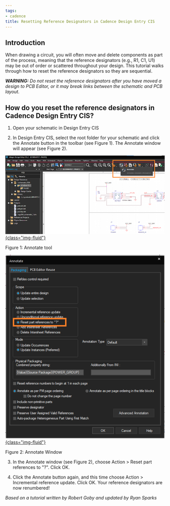 ```yaml
---
tags:
- cadence
title: Resetting Reference Designators in Cadence Design Entry CIS
---
```


## Introduction

When drawing a circuit, you will often move and delete components as part of the process, meaning that the reference designators (e.g., R1, C1, U1) may be out of order or scattered throughout your design. This tutorial walks through how to reset the reference designators so they are sequential.

***WARNING:** Do not reset the reference designators after you have moved a design to PCB Editor, or it may break links between the schematic and PCB layout.*

## How do you reset the reference designators in Cadence Design Entry CIS?

1.  Open your schematic in Design Entry CIS

2.  In Design Entry CIS, select the root folder for your schematic and click the Annotate button in the toolbar (see Figure 1). The Annotate window will appear (see Figure 2).

[![](figures/figure_089.png "Figure 1"){class="img-fluid"}](larger/image0220.png)

Figure 1: Annotate tool

[![](figures/figure_090.png){class="img-fluid"}](larger/image0221.png)

Figure 2: Annotate Window

3.  In the Annotate window (see Figure 2), choose Action > Reset part references to "?". Click OK.

4.  Click the Annotate button again, and this time choose Action > Incremental reference update. Click OK. Your reference designators are now renumbered!

*Based on a tutorial written by Robert Goby and updated by Ryan Sparks*

